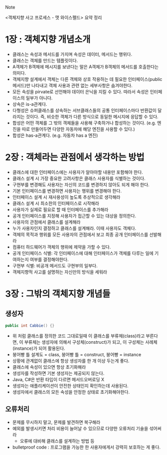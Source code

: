 > [!NOTE]
> <객체지향 사고 프로세스 - 맷 와이스펠드> 요약 정리
# 1장 : 객체지향 개념소개
- 클래스는 속성과 메서드를 가지며 속성은 데이터, 메서드는 행위다.
- 클래스는 객체를 만드는 템플릿이다.
- A객체가 B객체에 메시지를 보낸다는 말은 A객체가 B객체의 메서드를 호출한다는 의미다.
- 객체지향 설계에서 객체는 다른 객체와 상호 작용하는 데 필요한 인터페이스(public메서드)만 나타내고 객체 사용과 관련 없는 세부사항은 숨겨야한다.
- 모든 속성을 pirvate로 선언해야 데이터 은닉을 지킬 수 있다. 따라서 속성은 인터페이스의 일부가 아니다.
- 상속은 is-a관계다.
- 다형성은 슈퍼클래스를 상속하는 서브클래스들의 공통 인터페이스마다 반환값이 달라지는 것이다. 즉, 비슷한 객체가 다른 방식으로 동일한 메시지에 응답할 수 있다.
- 합성은 어떤 객체를 그 밖의 객체들을 사용해 구축하거나 합성하는 것이다.
  (e.g. 엔진을 따로 만들어두면 다양한 자동차에 해당 엔진을 사용할 수 있다.)
- 합성은 has-a관계다. (e.g. 자동차 has a 엔진)
# 2장 : 객체라는 관점에서 생각하는 방법
- 클래스에 대한 인터페이스에는 사용자가 알아야할 내용만 포함해야 한다.
- 클래스 설계 시 가장 중요한 고려사항은 클래스 사용자를 식별하는 것이다.
- 구현부를 변경해도 사용자는 자신의 코드를 변경하지 않아도 되게 해야 한다.
- 기본 인터페이스를 변경하면 사용자는 행위를 변경해야 한다.
- 인터페이스 설계 시 재사용성이 높도록 추상적으로 생각해라
- 클래스 설계 시 최소한의 인터페이스로 시작해라
- 사용자가 실제로 필요로 할 때 인터페이스를 추가해라
- 공개 인터페이스를 지정해 사용자가 접근할 수 있는 대상을 정의한다.
- 사용자의 관점에서 클래스를 설계해라
- 누가 사용자인지 결정하고 클래스를 설계해라. 이때 사용자도 객체다.
- 객체의 목적과 행위를 모든 사용자의 관점에서 보고 최종 공개 인터페이스를 선발해라
- 컴퓨터 하드웨어가 객체의 행위에 제약을 가할 수 있다.
- 공개 인터페이스 식별: 각 인터페이스에 대해 인터페이스가 객체를 다루는 일에 기여하는지 여부를 결정해야한다.
- 구현부 식별: 비공개 메서드도 구현부의 일부다.
- 객체지향적 사고를 설명하는 자신만의 방식을 세워라
# 3장 : 그밖의 객체지향 개념들
## 생성자
```java
public int Cabbie() {}
```
- 위 처럼 클래스를 정의한 코드 그대로일때 이 클래스를 부류체(class)라고 부른다면, 이 부류체는 생성자에 의해서 구성체(construct)가 되고, 이 구성체는 사례체(instance)가 되어 활용된다.
- 붕어빵 틀 설계도 = class, 붕어빵 틀 = construct, 붕어빵 = instance
- 상황에 관계없이 클래스에 항상 생성자를 한 개 이상 두는게 좋다.
- 클래스에 속성이 있으면 항상 초기화해라
- 생성자를 작성하면 기본 생성자는 제공되지 않는다.
- Java, C#은 반환 타입이 다르면 메서드오버로딩 X 
- 생성자는 애플리케이션이 안전한 상태인지 확인하는데 사용된다.
- 생성자에서 클래스의 모든 속성을 안정한 상태로 초기화해야한다.
## 오류처리
- 문제를 무시하지 말고, 문제를 발견하면 복구해라
- 예외를 발생시키면 처리 비용이 늘어날 수 있으므로 다양한 오류처리 기술을 섞어써라
	- 오류에 대비해 클래스를 설계하는 방법 등
- bulletproof code : 프로그램을 가능한 한 사용자에게서 강력히 보호하는 게 좋다.